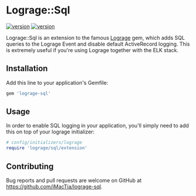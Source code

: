 # Lograge::Sql

[<img src="https://img.shields.io/badge/version-0.1.2-green.svg" alt="version" />](https://github.com/iMacTia/lograge-sql) [<img src="https://travis-ci.org/iMacTia/lograge-sql.svg?branch=master" alt="version" />](https://travis-ci.org/iMacTia/lograge-sql)

Lograge::Sql is an extension to the famous [Lograge](https://github.com/roidrage/lograge) gem, which adds SQL queries to the Lograge Event and disable default ActiveRecord logging.
This is extremely useful if you're using Lograge together with the ELK stack.

## Installation

Add this line to your application's Gemfile:

```ruby
gem 'lograge-sql'
```

## Usage

In order to enable SQL logging in your application, you'll simply need to add this on top of your lograge initializer:

```ruby
# config/initializers/lograge
require 'lograge/sql/extension'
```

## Contributing

Bug reports and pull requests are welcome on GitHub at https://github.com/iMacTia/lograge-sql.

